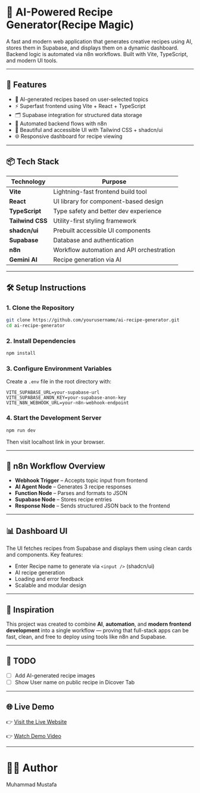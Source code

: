 # 🍳 AI-Powered Recipe Generator(Recipe Magic)

A fast and modern web application that generates creative recipes using AI, stores them in Supabase, and displays them on a dynamic dashboard. Backend logic is automated via n8n workflows. Built with Vite, TypeScript, and modern UI tools.

---

## 🚀 Features

- 🤖 AI-generated recipes based on user-selected topics
- ⚡ Superfast frontend using Vite + React + TypeScript
- 🗂️ Supabase integration for structured data storage
- 🔁 Automated backend flows with n8n
- 🎨 Beautiful and accessible UI with Tailwind CSS + shadcn/ui
- 🌐 Responsive dashboard for recipe viewing

---

## 📦 Tech Stack

| Technology       | Purpose                                   |
|------------------|-------------------------------------------|
| **Vite**         | Lightning-fast frontend build tool        |
| **React**        | UI library for component-based design     |
| **TypeScript**   | Type safety and better dev experience     |
| **Tailwind CSS** | Utility-first styling framework           |
| **shadcn/ui**    | Prebuilt accessible UI components         |
| **Supabase**     | Database and authentication               |
| **n8n**          | Workflow automation and API orchestration |
| **Gemini AI**    | Recipe generation via AI                  |

---

## 🛠️ Setup Instructions

### 1. Clone the Repository

```bash
git clone https://github.com/yourusername/ai-recipe-generator.git
cd ai-recipe-generator
````

### 2. Install Dependencies

```bash
npm install
```

### 3. Configure Environment Variables

Create a `.env` file in the root directory with:

```env
VITE_SUPABASE_URL=your-supabase-url
VITE_SUPABASE_ANON_KEY=your-supabase-anon-key
VITE_N8N_WEBHOOK_URL=your-n8n-webhook-endpoint
```

### 4. Start the Development Server

```bash
npm run dev
```

Then visit localhost link in your browser.

---

## 📡 n8n Workflow Overview

* **Webhook Trigger** – Accepts topic input from frontend
* **AI Agent Node** – Generates 3 recipe responses
* **Function Node** – Parses and formats to JSON
* **Supabase Node** – Stores recipe entries
* **Response Node** – Sends structured JSON back to the frontend

---

## 📊 Dashboard UI

The UI fetches recipes from Supabase and displays them using clean cards and components. Key features:

* Enter Recipe name to generate via `<input />` (shadcn/ui)
* AI recipe generation
* Loading and error feedback
* Scalable and modular design

---

## 🧠 Inspiration

This project was created to combine **AI**, **automation**, and **modern frontend development** into a single workflow — proving that full-stack apps can be fast, clean, and free to deploy using tools like n8n and Supabase.

---

## 🧹 TODO

* [ ] Add AI-generated recipe images
* [ ] Show User name on public recipe in Dicover Tab

---
## 🌐 Live Demo
👉 [Visit the Live Website](https://blog-summarizer-topaz.vercel.app/)

👉 [Watch Demo Video]()

---
# 👨‍💻 Author

Muhammad Mustafa

```
